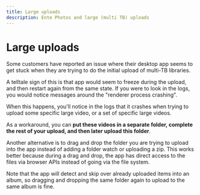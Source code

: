 ```yaml
---
title: Large uploads
description: Ente Photos and large (multi TB) uploads
---
```


# Large uploads

Some customers have reported an issue where their desktop app seems to get stuck
when they are trying to do the initial upload of multi-TB libraries.

A telltale sign of this is that app would seem to freeze during the upload, and
then restart again from the same state. If you were to look in the logs, you
would notice messages around the "renderer process crashing".

When this happens, you'll notice in the logs that it crashes when trying to
upload some specific large video, or a set of specific large videos.

As a workaround, you can **put these videos in a separate folder, complete the
rest of your upload, and then later upload this folder**.

Another alternative is to drag and drop the folder you are trying to upload into
the app instead of adding a folder watch or uploading a zip. This works better
because during a drag and drop, the app has direct access to the files via
browser APIs instead of going via the file system.

Note that the app will detect and skip over already uploaded items into an
album, so dragging and dropping the same folder again to upload to the same
album is fine.
